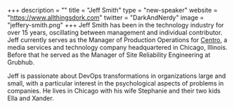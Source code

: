+++
description = ""
title = "Jeff Smith"
type = "new-speaker"
website = "https://www.allthingsdork.com"
twitter = "DarkAndNerdy"
image = "jeffery-smith.png"
+++
Jeff Smith has been in the technology industry for over 15 years,
oscillating between management and individual contributor. Jeff
currently serves as the Manager of Production Operations for
[Centro](https://www.centro.net), a media services and technology
company headquartered in Chicago, Illinois. Before that he served as the
Manager of Site Reliability Engineering at Grubhub.


Jeff is passionate about DevOps transformations in organizations large
and small, with a particular interest in the psychological aspects of
problems in companies. He lives in Chicago with his wife Stephanie and
their two kids Ella and Xander.